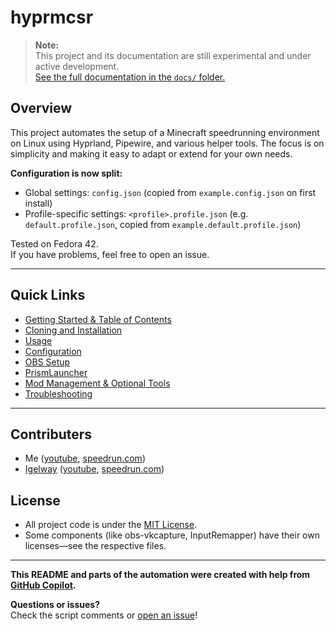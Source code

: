# hyprmcsr

> **Note:**  
> This project and its documentation are still experimental and under active development.  
> [See the full documentation in the `docs/` folder.](./docs/README.md)

## Overview

This project automates the setup of a Minecraft speedrunning environment on Linux using Hyprland, Pipewire, and various helper tools. The focus is on simplicity and making it easy to adapt or extend for your own needs.

**Configuration is now split:**
- Global settings: `config.json` (copied from `example.config.json` on first install)
- Profile-specific settings: `<profile>.profile.json` (e.g. `default.profile.json`, copied from `example.default.profile.json`)

Tested on Fedora 42.  
If you have problems, feel free to open an issue.

---

## Quick Links

- [Getting Started & Table of Contents](./docs/README.md)
- [Cloning and Installation](./docs/cloning-and-installation.md)
- [Usage](./docs/usage.md)
- [Configuration](./docs/configuration.md)
- [OBS Setup](./docs/obs-setup.md)
- [PrismLauncher](./docs/prismlauncher.md)
- [Mod Management & Optional Tools](./docs/jar-download.md)
- [Troubleshooting](./docs/troubleshooting.md)

---

## Contributers

- Me ([youtube](https://www.youtube.com/@relacibo), [speedrun.com](https://www.speedrun.com/de-DE/users/Relacibo))
- [Igelway](https://github.com/Igelway) ([youtube](https://www.youtube.com/@MisterKenway), [speedrun.com](https://www.speedrun.com/de-DE/users/Igelway))

## License

- All project code is under the [MIT License](LICENSE).
- Some components (like obs-vkcapture, InputRemapper) have their own licenses—see the respective files.

---

**This README and parts of the automation were created with help from [GitHub Copilot](https://github.com/features/copilot).**

**Questions or issues?**  
Check the script comments or [open an issue](https://github.com/Relacibo/hyprmcsr/issues)!

